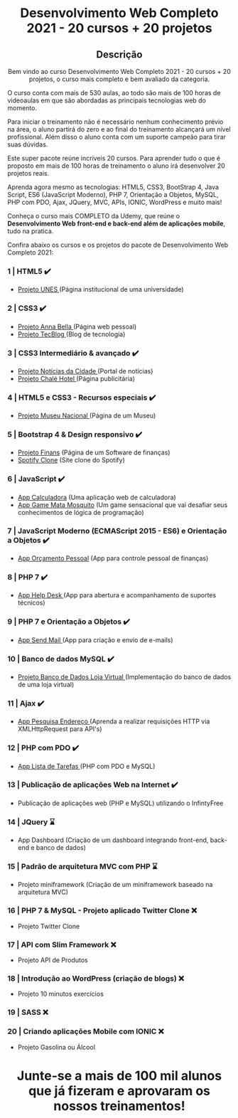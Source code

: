 <h1 align="center"> Desenvolvimento Web Completo 2021 - 20 cursos + 20 projetos </h1>

<h2 align="center"> Descrição </h2>
<p align="center">Bem vindo ao curso Desenvolvimento Web Completo 2021 - 20 cursos + 20 projetos, o curso mais completo e bem avaliado da categoria.

O curso conta com mais de 530 aulas, ao todo são mais de 100 horas de videoaulas em que são abordadas as principais tecnologias web do momento.

Para iniciar o treinamento não é necessário nenhum conhecimento prévio na área, o aluno partirá do zero e ao final do treinamento alcançará um nível profissional. Além disso o aluno conta com um suporte campeão para tirar suas dúvidas.

Este super pacote reúne incríveis 20 cursos. Para aprender tudo o que é proposto em mais de 100 horas de treinamento o aluno irá desenvolver 20 projetos reais.

Aprenda agora mesmo as tecnologias: HTML5, CSS3, BootStrap 4, Java Script, ES6 (JavaScript Moderno), PHP 7, Orientação a Objetos, MySQL, PHP com PDO, Ajax, JQuery, MVC, APIs, IONIC, WordPress e muito mais!

Conheça o curso mais COMPLETO da Udemy, que reúne o <b>Desenvolvimento Web front-end e back-end além de aplicações mobile</b>, tudo na pratica. </p>

Confira abaixo os cursos e os projetos do pacote de Desenvolvimento Web Completo 2021:

### 1 | HTML5  ✔️

- <a href="https://github.com/Liuizn/DesenvolvimentoWEB_Curso/tree/main/Projetos/CEMCC" target="_blank">Projeto UNES </a> (Página institucional de uma universidade)

### 2 | CSS3  ✔️

- <a href="https://github.com/Liuizn/DesenvolvimentoWEB_Curso/tree/Projetos/Marilia-Modelo" target="_blank"> Projeto Anna Bella </a> (Página web pessoal)
- <a href="https://github.com/Liuizn/DesenvolvimentoWEB_Curso/tree/main/Projetos/BlogTec" target="_blank">Projeto TecBlog </a> (Blog de tecnologia)

### 3 | CSS3 Intermediário & avançado ✔️

- <a href="https://github.com/Liuizn/DesenvolvimentoWEB_Curso/tree/Projetos/Jornal-Cidade" target="_blank">Projeto Notícias da Cidade </a> (Portal de notícias)
- <a href="https://github.com/Liuizn/DesenvolvimentoWEB_Curso/tree/main/Projetos/Chale-Hotel" target="_blank"> Projeto Chalé Hotel </a> (Página publicitária)

### 4 | HTML5 e CSS3 - Recursos especiais ✔️

- <a href="https://github.com/Liuizn/DesenvolvimentoWEB_Curso/tree//mainProjetos/Museu-Nacional" target="_blank"> Projeto Museu Nacional </a> (Página de um Museu)

### 5 | Bootstrap 4 & Design responsivo ✔️

- <a href="https://github.com/Liuizn/DesenvolvimentoWEB_Curso/tree/main/Projetos/Finans" target="_blank"> Projeto Finans</a> (Página de um Software de finanças)
- <a href="https://github.com/Liuizn/DesenvolvimentoWEB_Curso/tree/main/Projetos/Spotify" target="_blank"> Spotify Clone</a> (Site clone do Spotify)

### 6 | JavaScript ✔️

- <a href="https://github.com/Liuizn/DesenvolvimentoWEB_Curso/tree/main/Projetos/App-Calculadora" target="_blank"> App Calculadora</a> (Uma aplicação web de calculadora)
- <a href="https://github.com/Liuizn/DesenvolvimentoWEB_Curso/tree/main/Projetos/Mata-Mosquito" target="_blank"> App Game Mata Mosquito</a> (Um game sensacional que vai desafiar seus conhecimentos de lógica de programação)

### 7 | JavaScript Moderno (ECMAScript 2015 - ES6) e Orientação a Objetos ✔️

- <a href="https://github.com/Liuizn/DesenvolvimentoWEB_Curso/tree/mainProjetos/App_Orcamento" target="_blank"> App Orçamento Pessoal</a> (App para controle pessoal de finanças)

### 8 | PHP 7 ✔️

- <a href="https://github.com/Liuizn/DesenvolvimentoWEB_Curso/tree/main/Projetos/App-suporteJa" target="_blank"> App Help Desk </a> (App para abertura e acompanhamento de suportes técnicos)

### 9 | PHP 7 e Orientação a Objetos ✔️

- <a href="https://github.com/Liuizn/DesenvolvimentoWEB_Curso/tree/main/Projetos/APP_Send-Mail" target="_blank"> App Send Mail </a>(App para criação e envio de e-mails)

### 10 | Banco de dados MySQL ✔️

- <a href="https://github.com/Liuizn/DesenvolvimentoWEB_Curso/tree/main/Projetos/Loja_Virtual" target="_blank"> Projeto Banco de Dados Loja Virtual </a>(Implementação do banco de dados de uma loja virtual)

### 11 | Ajax ✔️

- <a href="https://github.com/Liuizn/DesenvolvimentoWEB_Curso/tree/main/Projetos/App_Pesquisa_Endereco" target="_blank"> App Pesquisa Endereço </a>(Aprenda a realizar requisições HTTP via XMLHttpRequest para API's)

### 12 | PHP com PDO ✔️

- <a href="https://github.com/Liuizn/DesenvolvimentoWEB_Curso/tree/main/Projetos/App_lista_tarefas" target="_blank"> App Lista de Tarefas </a>(PHP com PDO e MySQL)

### 13 | Publicação de aplicações Web na Internet ✔️

- Publicação de aplicações web (PHP e MySQL) utilizando o InfintyFree

### 14 | JQuery ⌛️

- App Dashboard (Criação de um dashboard integrando front-end, back-end e banco de dados)

### 15 | Padrão de arquitetura MVC com PHP ⌛️

- Projeto miniframework (Criação de um miniframework baseado na arquitetura MVC)

### 16 | PHP 7 & MySQL - Projeto aplicado Twitter Clone ❌

- Projeto Twitter Clone

### 17 | API com Slim Framework ❌

- Projeto API de Produtos

### 18 | Introdução ao WordPress (criação de blogs) ❌

- Projeto 10 minutos exercícios

### 19 | SASS ❌

### 20 | Criando aplicações Mobile com IONIC ❌

- Projeto Gasolina ou Álcool

<h1 align="center"> Junte-se a mais de 100 mil alunos que já fizeram e aprovaram os nossos treinamentos! </h1>
